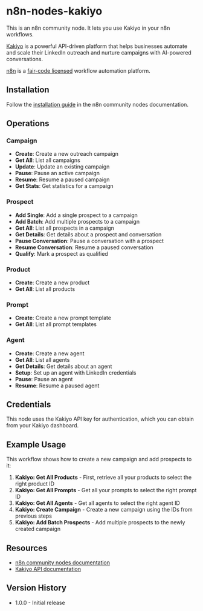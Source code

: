# n8n-nodes-kakiyo

This is an n8n community node. It lets you use Kakiyo in your n8n workflows.

[Kakiyo](https://kakiyo.com/) is a powerful API-driven platform that helps businesses automate and scale their LinkedIn outreach and nurture campaigns with AI-powered conversations.

[n8n](https://n8n.io/) is a [fair-code licensed](https://docs.n8n.io/reference/license/) workflow automation platform.

## Installation

Follow the [installation guide](https://docs.n8n.io/integrations/community-nodes/installation/) in the n8n community nodes documentation.

## Operations

### Campaign

- **Create**: Create a new outreach campaign
- **Get All**: List all campaigns
- **Update**: Update an existing campaign
- **Pause**: Pause an active campaign
- **Resume**: Resume a paused campaign
- **Get Stats**: Get statistics for a campaign

### Prospect

- **Add Single**: Add a single prospect to a campaign
- **Add Batch**: Add multiple prospects to a campaign
- **Get All**: List all prospects in a campaign
- **Get Details**: Get details about a prospect and conversation
- **Pause Conversation**: Pause a conversation with a prospect
- **Resume Conversation**: Resume a paused conversation
- **Qualify**: Mark a prospect as qualified

### Product

- **Create**: Create a new product
- **Get All**: List all products

### Prompt

- **Create**: Create a new prompt template
- **Get All**: List all prompt templates

### Agent

- **Create**: Create a new agent
- **Get All**: List all agents
- **Get Details**: Get details about an agent
- **Setup**: Set up an agent with LinkedIn credentials
- **Pause**: Pause an agent
- **Resume**: Resume a paused agent

## Credentials

This node uses the Kakiyo API key for authentication, which you can obtain from your Kakiyo dashboard.

## Example Usage

This workflow shows how to create a new campaign and add prospects to it:

1. **Kakiyo: Get All Products** - First, retrieve all your products to select the right product ID
2. **Kakiyo: Get All Prompts** - Get all your prompts to select the right prompt ID
3. **Kakiyo: Get All Agents** - Get all agents to select the right agent ID
4. **Kakiyo: Create Campaign** - Create a new campaign using the IDs from previous steps
5. **Kakiyo: Add Batch Prospects** - Add multiple prospects to the newly created campaign

## Resources

* [n8n community nodes documentation](https://docs.n8n.io/integrations/community-nodes/)
* [Kakiyo API documentation](https://docs.kakiyo.com/api-reference/introduction)

## Version History

- 1.0.0 - Initial release
